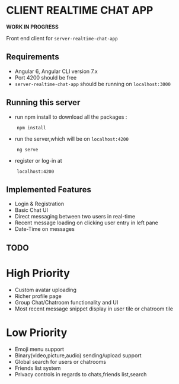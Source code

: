 # CLIENT REALTIME CHAT APP 

**WORK IN PROGRESS**

Front end client for `server-realtime-chat-app`

## Requirements

- Angular 6, Angular CLI version 7.x
- Port 4200 should be free
- `server-realtime-chat-app` should be running on `localhost:3000`

## Running this server

- run npm install to download all the packages :
```
    npm install
```
- run the server,which will be on `localhost:4200`
```
    ng serve
```

- register or log-in at
```
    localhost:4200
```

## Implemented Features
- Login & Registration
- Basic Chat UI
- Direct messaging between two users in real-time
- Recent message loading on clicking user entry in left pane
- Date-Time on messages


## TODO
# High Priority
- Custom avatar uploading
- Richer profile page
- Group Chat/Chatroom functionality and UI
- Most recent message snippet display in user tile or chatroom tile

# Low Priority
- Emoji menu support
- Binary(video,picture,audio) sending/upload support
- Global search for users or chatrooms
- Friends list system
- Privacy controls in regards to chats,friends list,search